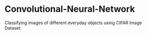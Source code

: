 # Convolutional-Neural-Network
Classifying images of different everyday objects using CIFAR Image Dataset.
